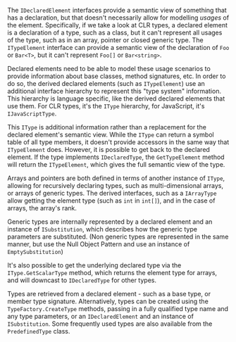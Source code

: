[//]: # (title: Type systems)

The `IDeclaredElement` interfaces provide a semantic view of something that has a declaration, but that doesn't necessarily allow for modelling *usages* of the element. Specifically, if we take a look at CLR types, a declared element is a declaration of a type, such as a class, but it can't represent all usages of the type, such as in an array, pointer or closed generic type. The `ITypeElement` interface can provide a semantic view of the declaration of `Foo` or `Bar<T>`, but it can't represent `Foo[]` or `Bar<string>`.

Declared elements need to be able to model these usage scenarios to provide information about base classes, method signatures, etc. In order to do so, the derived declared elements (such as `ITypeElement`) use an additional interface hierarchy to represent this "type system" information. This hierarchy is language specific, like the derived declared elements that use them. For CLR types, it's the `IType` hierarchy, for JavaScript, it's `IJavaScriptType`.

This `IType` is additional information rather than a replacement for the declared element's semantic view. While the `IType` can return a symbol table of all type members, it doesn't provide accessors in the same way that `ITypeElement` does. However, it is possible to get back to the declared element. If the type implements `IDeclaredType`, the `GetTypeElement` method will return the `ITypeElement`, which gives the full semantic view of the type.

Arrays and pointers are both defined in terms of another instance of `IType`, allowing for recursively declaring types, such as multi-dimensional arrays, or arrays of generic types. The derived interfaces, such as a `IArrayType` allow getting the element type (such as `int` in `int[]`), and in the case of arrays, the array's rank.

Generic types are internally represented by a declared element and an instance of `ISubstitution`, which describes how the generic type parameters are substituted. (Non generic types are represented in the same manner, but use the Null Object Pattern and use an instance of `EmptySubstitution`)

It's also possible to get the underlying declared type via the `IType.GetScalarType` method, which returns the element type for arrays, and will downcast to `IDeclaredType` for other types.

Types are retrieved from a declared element - such as a base type, or member type signature. Alternatively, types can be created using the `TypeFactory.CreateType` methods, passing in a fully qualified type name and any type parameters, or an `IDeclaredElement` and an instance of `ISubstitution`. Some frequently used types are also available from the `PredefinedType` class.